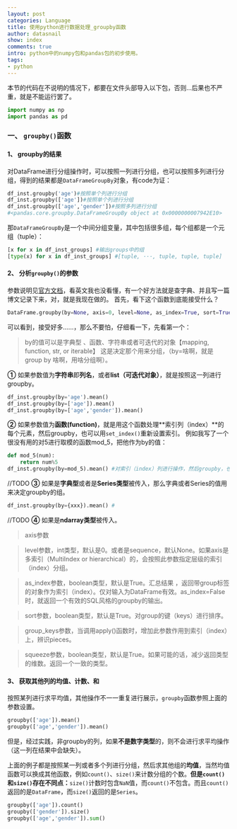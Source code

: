 ```yaml
---
layout: post
categories: Language
title: 使用python进行数据处理_groupby函数
author: datasnail
show: index
comments: true
intro: python中的numpy包和pandas包的初步使用。
tags:
- python
---
```

本节的代码在不说明的情况下，都要在文件头部导入以下包，否则...后果也不严重，就是不能运行罢了。
```python
import numpy as np
import pandas as pd
```
### 一、 `groupby()`函数
#### **1、 groupby的结果**
对DataFrame进行分组操作时，可以按照一列进行分组，也可以按照多列进行分组，得到的结果都是`DataFrameGroupBy`对象，有code为证：
```python
df_inst.groupby('age')#按照单个列进行分组
df_inst.groupby(['age'])#按照单个列进行分组
df_inst.groupby(['age','gender'])#按照多列进行分组
#<pandas.core.groupby.DataFrameGroupBy object at 0x0000000007942E10>
```
那`DataFrameGroupBy`是一个中间分组变量，其中包括很多组，每个组都是一个元组（tuple）：
```python
[x for x in df_inst_groups] #输出groups中的组
[type(x) for x in df_inst_groups] #[tuple, ···, tuple, tuple, tuple]
```

#### **2、 分析`groupby()`的参数**
参数说明见[官方文档](http://pandas.pydata.org/pandas-docs/stable/generated/pandas.DataFrame.groupby.html "groupby() 函数参数说明")，看英文我也没看懂，有一个好方法就是查字典、并且写一篇博文记录下来，对，就是我现在做的。
首先，看下这个函数到底能接受什么？
```python
DataFrame.groupby(by=None, axis=0, level=None, as_index=True, sort=True, group_keys=True, squeeze=False, **kwargs)
```	
可以看到，接受好多......，那么不要怕，仔细看一下，先看第一个：
> by的值可以是字典型 、函数、字符串或者可迭代的对象【mapping, function, str, or iterable】
这是决定那个用来分组，（by=啥啊，就是group by 啥啊，用啥分组啊）。

**①** 如果参数值为**字符串**即**列名**，或者**list（可迭代对象）**，就是按照这一列进行groupby。
```python
df_inst.groupby(by='age').mean()
df_inst.groupby(by=['age']).mean()
df_inst.groupby(by=['age','gender']).mean()
```

**②** 如果参数值为**函数(function)**，就是用这个函数处理**索引列（index）**的每个元素，然后groupby，也可以用`set_index()`重新设置索引。
例如我写了一个很没有用的对5进行取模的函数mod_5，把他作为by的值：
```python
def mod_5(num):
    return num%5
df_inst.groupby(by=mod_5).mean() #对索引（index）列进行操作，然后groupby，也可以用set_index重新设置索引。
```	
//TODO
**③** 如果是**字典型**或者是**Series类型**被传入，那么字典或者Series的值用来决定groupby的组。
```python
df_inst.groupby(by={xxx}).mean() #
```	
//TODO
**④** 如果是**ndarray类型**被传入。

> axis参数

> level参数，int类型，默认是0。或者是sequence，默认None。如果axis是多索引（MultiIndex or hierarchical）的，会按照此参数指定层级的索引（index）分组。

> as_index参数，boolean类型，默认是True。汇总结果 ，返回带group标签的对象作为索引（index）。仅对输入为DataFrame有效。as_index=False时，就返回一个有效的SQL风格的groupby的输出。

> sort参数，boolean类型，默认是True。对group的键（keys）进行排序。

> group_keys参数，当调用apply()函数时，增加此参数作用到索引（index）上，辨识pieces。

> squeeze参数，boolean类型，默认是True。如果可能的话，减少返回类型的维数。返回一个一致的类型。

#### **3、 获取其他列的均值、计数、和**
按照某列进行求平均值，其他操作不一一重复进行展示，`groupby`函数参照上面的参数设置。
```python
groupby(['age']).mean()
groupby(['age','gender']).mean()
```
但是，经过实践，非groupby的列，如果**不是数字类型**的，则不会进行求平均操作（这一列在结果中会缺失）。

上面的例子都是按照某一列或者多个列进行分组，然后求其他组的**均值**，当然均值函数可以换成其他函数，例如`count()`、`size()`来计数分组的个数。**但是`count()`和`size()`存在不同点：**`size()`计数时包含`NaN`值，而`count()`不包含。而且`count()`返回的是`DataFrame`，而`size()`返回的是`Series`。
```python
groupby(['age']).count()
groupby(['gender']).size()
groupby(['age','gender']).sum()
```
